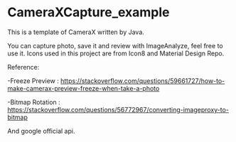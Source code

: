 # CameraXCapture_example
This is a template of CameraX written by Java.

You can capture photo, save it and review with ImageAnalyze, feel free to use it.
Icons used in this project are from Icon8 and Material Design Repo.

Reference:

-Freeze Preview : https://stackoverflow.com/questions/59661727/how-to-make-camerax-preview-freeze-when-take-a-photo

-Bitmap Rotation : https://stackoverflow.com/questions/56772967/converting-imageproxy-to-bitmap

And google official api.

